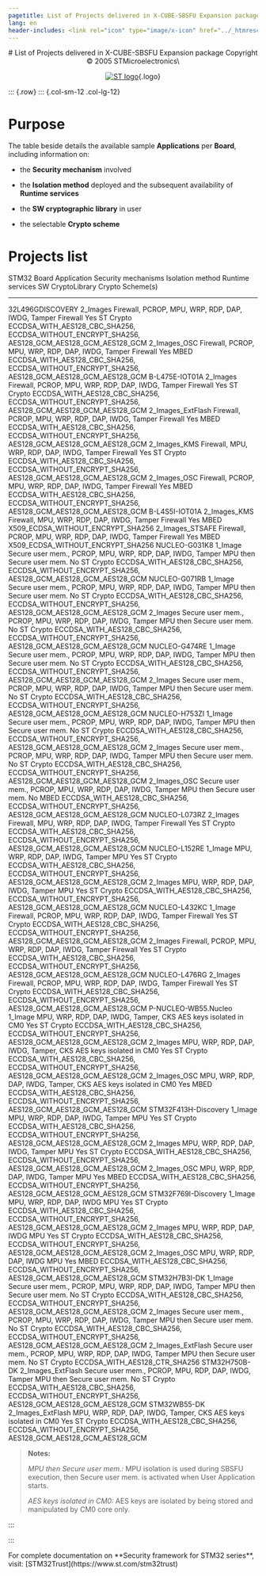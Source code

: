 ```yaml
---
pagetitle: List of Projects delivered in X-CUBE-SBSFU Expansion package
lang: en
header-includes: <link rel="icon" type="image/x-icon" href="../_htmresc/favicon.png" />
---
```


<center>
# List of Projects delivered in X-CUBE-SBSFU Expansion package
Copyright &copy; 2005 STMicroelectronics\

[![ST logo](../_htmresc/st_logo_2020.png)](https://www.st.com){.logo}
</center>

::: {.row}
::: {.col-sm-12 .col-lg-12}

# Purpose

The table beside details the available sample __Applications__ per __Board__, including information on:

- the __Security mechanism__ involved

- the __Isolation method__ deployed and the subsequent availability of __Runtime services__

- the __SW cryptographic library__ in user

- the selectable __Crypto scheme__


# Projects list

STM32 Board             Application         Security mechanisms                                          Isolation method                Runtime services  SW CryptoLibrary      Crypto Scheme(s)
------------            ------------        --------------------                                        ------------------              ------------------ -----------------     -----------------
32L496GDISCOVERY        2_Images            Firewall, PCROP, MPU, WRP, RDP, DAP, IWDG, Tamper            Firewall                        Yes                ST Crypto            ECCDSA_WITH_AES128_CBC_SHA256, ECCDSA_WITHOUT_ENCRYPT_SHA256, AES128_GCM_AES128_GCM_AES128_GCM
                        2_Images_OSC        Firewall, PCROP, MPU, WRP, RDP, DAP, IWDG, Tamper            Firewall                        Yes                MBED                 ECCDSA_WITH_AES128_CBC_SHA256, ECCDSA_WITHOUT_ENCRYPT_SHA256, AES128_GCM_AES128_GCM_AES128_GCM
B-L475E-IOT01A          2_Images            Firewall, PCROP, MPU, WRP, RDP, DAP, IWDG, Tamper            Firewall                        Yes                ST Crypto            ECCDSA_WITH_AES128_CBC_SHA256, ECCDSA_WITHOUT_ENCRYPT_SHA256, AES128_GCM_AES128_GCM_AES128_GCM
                        2_Images_ExtFlash   Firewall, PCROP, MPU, WRP, RDP, DAP, IWDG, Tamper            Firewall                        Yes                MBED                 ECCDSA_WITH_AES128_CBC_SHA256, ECCDSA_WITHOUT_ENCRYPT_SHA256, AES128_GCM_AES128_GCM_AES128_GCM
                        2_Images_KMS        Firewall, MPU, WRP, RDP, DAP, IWDG, Tamper                   Firewall                        Yes                ST Crypto            ECCDSA_WITH_AES128_CBC_SHA256, ECCDSA_WITHOUT_ENCRYPT_SHA256, AES128_GCM_AES128_GCM_AES128_GCM
                        2_Images_OSC        Firewall, PCROP, MPU, WRP, RDP, DAP, IWDG, Tamper            Firewall                        Yes                MBED                 ECCDSA_WITH_AES128_CBC_SHA256, ECCDSA_WITHOUT_ENCRYPT_SHA256, AES128_GCM_AES128_GCM_AES128_GCM
B-L4S5I-IOT01A          2_Images_KMS        Firewall, MPU, WRP, RDP, DAP, IWDG, Tamper                   Firewall                        Yes                MBED                 X509_ECDSA_WITHOUT_ENCRYPT_SHA256
                        2_Images_STSAFE     Firewall, PCROP, MPU, WRP, RDP, DAP, IWDG, Tamper            Firewall                        Yes                MBED                 X509_ECDSA_WITHOUT_ENCRYPT_SHA256
NUCLEO-G031K8           1_Image             Secure user mem., PCROP, MPU, WRP, RDP, DAP, IWDG, Tamper    MPU then Secure user mem.       No                 ST Crypto            ECCDSA_WITH_AES128_CBC_SHA256, ECCDSA_WITHOUT_ENCRYPT_SHA256, AES128_GCM_AES128_GCM_AES128_GCM
NUCLEO-G071RB           1_Image             Secure user mem., PCROP, MPU, WRP, RDP, DAP, IWDG, Tamper    MPU then Secure user mem.       No                 ST Crypto            ECCDSA_WITH_AES128_CBC_SHA256, ECCDSA_WITHOUT_ENCRYPT_SHA256, AES128_GCM_AES128_GCM_AES128_GCM
                        2_Images            Secure user mem., PCROP, MPU, WRP, RDP, DAP, IWDG, Tamper    MPU then Secure user mem.       No                 ST Crypto            ECCDSA_WITH_AES128_CBC_SHA256, ECCDSA_WITHOUT_ENCRYPT_SHA256, AES128_GCM_AES128_GCM_AES128_GCM
NUCLEO-G474RE           1_Image             Secure user mem., PCROP, MPU, WRP, RDP, DAP, IWDG, Tamper    MPU then Secure user mem.       No                 ST Crypto            ECCDSA_WITH_AES128_CBC_SHA256, ECCDSA_WITHOUT_ENCRYPT_SHA256, AES128_GCM_AES128_GCM_AES128_GCM
                        2_Images            Secure user mem., PCROP, MPU, WRP, RDP, DAP, IWDG, Tamper    MPU then Secure user mem.       No                 ST Crypto            ECCDSA_WITH_AES128_CBC_SHA256, ECCDSA_WITHOUT_ENCRYPT_SHA256, AES128_GCM_AES128_GCM_AES128_GCM
NUCLEO-H753ZI           1_Image             Secure user mem., PCROP, MPU, WRP, RDP, DAP, IWDG, Tamper    MPU then Secure user mem.       No                 ST Crypto            ECCDSA_WITH_AES128_CBC_SHA256, ECCDSA_WITHOUT_ENCRYPT_SHA256, AES128_GCM_AES128_GCM_AES128_GCM
                        2_Images            Secure user mem., PCROP, MPU, WRP, RDP, DAP, IWDG, Tamper    MPU then Secure user mem.       No                 ST Crypto            ECCDSA_WITH_AES128_CBC_SHA256, ECCDSA_WITHOUT_ENCRYPT_SHA256, AES128_GCM_AES128_GCM_AES128_GCM
                        2_Images_OSC        Secure user mem., PCROP, MPU, WRP, RDP, DAP, IWDG, Tamper    MPU then Secure user mem.       No                 MBED                 ECCDSA_WITH_AES128_CBC_SHA256, ECCDSA_WITHOUT_ENCRYPT_SHA256, AES128_GCM_AES128_GCM_AES128_GCM
NUCLEO-L073RZ           2_Images            Firewall, MPU, WRP, RDP, DAP, IWDG, Tamper                   Firewall                        Yes                ST Crypto            ECCDSA_WITH_AES128_CBC_SHA256, ECCDSA_WITHOUT_ENCRYPT_SHA256, AES128_GCM_AES128_GCM_AES128_GCM
NUCLEO-L152RE           1_Image             MPU, WRP, RDP, DAP, IWDG, Tamper                             MPU                             Yes                ST Crypto            ECCDSA_WITH_AES128_CBC_SHA256, ECCDSA_WITHOUT_ENCRYPT_SHA256, AES128_GCM_AES128_GCM_AES128_GCM
                        2_Images            MPU, WRP, RDP, DAP, IWDG, Tamper                             MPU                             Yes                ST Crypto            ECCDSA_WITH_AES128_CBC_SHA256, ECCDSA_WITHOUT_ENCRYPT_SHA256, AES128_GCM_AES128_GCM_AES128_GCM
NUCLEO-L432KC           1_Image             Firewall, PCROP, MPU, WRP, RDP, DAP, IWDG, Tamper            Firewall                        Yes                ST Crypto            ECCDSA_WITH_AES128_CBC_SHA256, ECCDSA_WITHOUT_ENCRYPT_SHA256, AES128_GCM_AES128_GCM_AES128_GCM
                        2_Images            Firewall, PCROP, MPU, WRP, RDP, DAP, IWDG, Tamper            Firewall                        Yes                ST Crypto            ECCDSA_WITH_AES128_CBC_SHA256, ECCDSA_WITHOUT_ENCRYPT_SHA256, AES128_GCM_AES128_GCM_AES128_GCM
NUCLEO-L476RG           2_Images            Firewall, PCROP, MPU, WRP, RDP, DAP, IWDG, Tamper            Firewall                        Yes                ST Crypto            ECCDSA_WITH_AES128_CBC_SHA256, ECCDSA_WITHOUT_ENCRYPT_SHA256, AES128_GCM_AES128_GCM_AES128_GCM
P-NUCLEO-WB55.Nucleo    1_Image             MPU, WRP, RDP, DAP, IWDG, Tamper, CKS                        AES keys isolated in CM0        Yes                ST Crypto            ECCDSA_WITH_AES128_CBC_SHA256, ECCDSA_WITHOUT_ENCRYPT_SHA256, AES128_GCM_AES128_GCM_AES128_GCM
                        2_Images            MPU, WRP, RDP, DAP, IWDG, Tamper, CKS                        AES keys isolated in CM0        Yes                ST Crypto            ECCDSA_WITH_AES128_CBC_SHA256, ECCDSA_WITHOUT_ENCRYPT_SHA256, AES128_GCM_AES128_GCM_AES128_GCM
                        2_Images_OSC        MPU, WRP, RDP, DAP, IWDG, Tamper, CKS                        AES keys isolated in CM0        Yes                MBED                 ECCDSA_WITH_AES128_CBC_SHA256, ECCDSA_WITHOUT_ENCRYPT_SHA256, AES128_GCM_AES128_GCM_AES128_GCM
STM32F413H-Discovery    1_Image             MPU, WRP, RDP, DAP, IWDG, Tamper                             MPU                             Yes                ST Crypto            ECCDSA_WITH_AES128_CBC_SHA256, ECCDSA_WITHOUT_ENCRYPT_SHA256, AES128_GCM_AES128_GCM_AES128_GCM
                        2_Images            MPU, WRP, RDP, DAP, IWDG, Tamper                             MPU                             Yes                ST Crypto            ECCDSA_WITH_AES128_CBC_SHA256, ECCDSA_WITHOUT_ENCRYPT_SHA256, AES128_GCM_AES128_GCM_AES128_GCM
                        2_Images_OSC        MPU, WRP, RDP, DAP, IWDG, Tamper                             MPU                             Yes                MBED                 ECCDSA_WITH_AES128_CBC_SHA256, ECCDSA_WITHOUT_ENCRYPT_SHA256, AES128_GCM_AES128_GCM_AES128_GCM
STM32F769I-Discovery    1_Image             MPU, WRP, RDP, DAP, IWDG                                     MPU                             Yes                ST Crypto            ECCDSA_WITH_AES128_CBC_SHA256, ECCDSA_WITHOUT_ENCRYPT_SHA256, AES128_GCM_AES128_GCM_AES128_GCM
                        2_Images            MPU, WRP, RDP, DAP, IWDG                                     MPU                             Yes                ST Crypto            ECCDSA_WITH_AES128_CBC_SHA256, ECCDSA_WITHOUT_ENCRYPT_SHA256, AES128_GCM_AES128_GCM_AES128_GCM
                        2_Images_OSC        MPU, WRP, RDP, DAP, IWDG                                     MPU                             Yes                MBED                 ECCDSA_WITH_AES128_CBC_SHA256, ECCDSA_WITHOUT_ENCRYPT_SHA256, AES128_GCM_AES128_GCM_AES128_GCM
STM32H7B3I-DK           1_Image             Secure user mem., PCROP, MPU, WRP, RDP, DAP, IWDG, Tamper    MPU then Secure user mem.       No                 ST Crypto            ECCDSA_WITH_AES128_CBC_SHA256, ECCDSA_WITHOUT_ENCRYPT_SHA256, AES128_GCM_AES128_GCM_AES128_GCM
                        2_Images            Secure user mem., PCROP, MPU, WRP, RDP, DAP, IWDG, Tamper    MPU then Secure user mem.       No                 ST Crypto            ECCDSA_WITH_AES128_CBC_SHA256, ECCDSA_WITHOUT_ENCRYPT_SHA256, AES128_GCM_AES128_GCM_AES128_GCM
                        2_Images_ExtFlash   Secure user mem., PCROP, MPU, WRP, RDP, DAP, IWDG, Tamper    MPU then Secure user mem.       No                 ST Crypto            ECCDSA_WITH_AES128_CTR_SHA256
STM32H750B-DK           2_Images_ExtFlash   Secure user mem., PCROP, MPU, RDP, DAP, IWDG, Tamper         MPU then Secure user mem.       No                 ST Crypto            ECCDSA_WITH_AES128_CBC_SHA256, ECCDSA_WITHOUT_ENCRYPT_SHA256, AES128_GCM_AES128_GCM_AES128_GCM
STM32WB55-DK            2_Images_ExtFlash   MPU, WRP, RDP, DAP, IWDG, Tamper, CKS                        AES keys isolated in CM0        Yes                ST Crypto            ECCDSA_WITH_AES128_CBC_SHA256, ECCDSA_WITHOUT_ENCRYPT_SHA256, AES128_GCM_AES128_GCM_AES128_GCM

> **Notes:**
>
> *MPU then Secure user mem.:* MPU isolation is used during SBSFU execution, then Secure user mem. is activated when User Application starts.
>
> *AES keys isolated in CM0:* AES keys are isolated by being stored and manipulated by CM0 core only.

:::

:::

<footer class="sticky">
For complete documentation on **Security framework for STM32 series**, visit: [STM32Trust](https://www.st.com/stm32trust)
</footer>